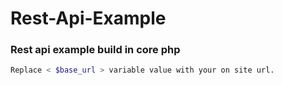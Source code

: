 # Rest-Api-Example
### Rest api example build in core php
```bash
Replace < $base_url > variable value with your on site url.
